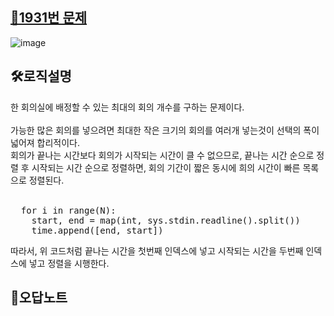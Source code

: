 <h2><a href="https://www.acmicpc.net/problem/1931">🚀1931번 문제</a></h2>

![image](https://github.com/user-attachments/assets/5cc8f3df-d4fc-4dea-a7f2-27ecdc67a4bb)

<h2>🛠️로직설명</h2>
한 회의실에 배정할 수 있는 최대의 회의 개수를 구하는 문제이다.<br><br>
가능한 많은 회의를 넣으려면 최대한 작은 크기의 회의를 여러개 넣는것이 선택의 폭이 넓어져 합리적이다.<br>
회의가 끝나는 시간보다 회의가 시작되는 시간이 클 수 없으므로, 끝나는 시간 순으로 정렬 후 시작되는 시간 순으로 정렬하면, 회의 기간이 짧은 동시에 희의 시간이 빠른 목록으로 정렬된다.<br><br>
<pre>
  for i in range(N):
    start, end = map(int, sys.stdin.readline().split())
    time.append([end, start])
</pre>
따라서, 위 코드처럼 끝나는 시간을 첫번째 인덱스에 넣고 시작되는 시간을 두번째 인덱스에 넣고 정렬을 시행한다.<br>
<h2>📝오답노트</h2>
<br><br>
